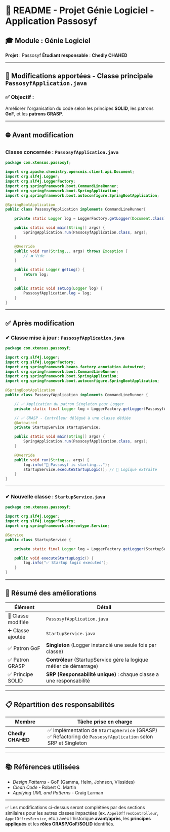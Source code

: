 # 📄 README - Projet Génie Logiciel - Application Passosyf

## 🎓 Module : Génie Logiciel

**Projet** : Passosyf
**Étudiant responsable** : **Chedly CHAHED**

---

## 🧩 Modifications apportées - Classe principale `PassosyfApplication.java`

### ✅ Objectif :

Améliorer l'organisation du code selon les principes **SOLID**, les patrons **GoF**, et les **patrons GRASP**.

---

## ⛔ Avant modification

### Classe concernée : `PassosyfApplication.java`

```java
package com.xtensus.passosyf;

import org.apache.chemistry.opencmis.client.api.Document;
import org.slf4j.Logger;
import org.slf4j.LoggerFactory;
import org.springframework.boot.CommandLineRunner;
import org.springframework.boot.SpringApplication;
import org.springframework.boot.autoconfigure.SpringBootApplication;

@SpringBootApplication
public class PassosyfApplication implements CommandLineRunner{

    private static Logger log = LoggerFactory.getLogger(Document.class); // ❌ Mauvais logger

    public static void main(String[] args) {
        SpringApplication.run(PassosyfApplication.class, args);
    }

    @Override
    public void run(String... args) throws Exception {
        // ❌ Vide
    }

    public static Logger getLog() {
        return log;
    }

    public static void setLog(Logger log) {
        PassosyfApplication.log = log;
    }
}
```

---

## ✅ Après modification

### ✔ Classe mise à jour : `PassosyfApplication.java`

```java
package com.xtensus.passosyf;

import org.slf4j.Logger;
import org.slf4j.LoggerFactory;
import org.springframework.beans.factory.annotation.Autowired;
import org.springframework.boot.CommandLineRunner;
import org.springframework.boot.SpringApplication;
import org.springframework.boot.autoconfigure.SpringBootApplication;

@SpringBootApplication
public class PassosyfApplication implements CommandLineRunner {

    // ✅ Application du patron Singleton pour Logger
    private static final Logger log = LoggerFactory.getLogger(PassosyfApplication.class);

    // ✅ GRASP - Contrôleur délégué à une classe dédiée
    @Autowired
    private StartupService startupService;

    public static void main(String[] args) {
        SpringApplication.run(PassosyfApplication.class, args);
    }

    @Override
    public void run(String... args) {
        log.info("🚀 Passosyf is starting...");
        startupService.executeStartupLogic(); // 🧠 Logique extraite
    }
}
```

---

### ✔ Nouvelle classe : `StartupService.java`

```java
package com.xtensus.passosyf;

import org.slf4j.Logger;
import org.slf4j.LoggerFactory;
import org.springframework.stereotype.Service;

@Service
public class StartupService {

    private static final Logger log = LoggerFactory.getLogger(StartupService.class);

    public void executeStartupLogic() {
        log.info("✅ Startup logic executed");
    }
}
```

---

## 📌 Résumé des améliorations

| Élément              | Détail                                                                 |
|----------------------|------------------------------------------------------------------------|
| 🔧 Classe modifiée    | `PassosyfApplication.java`                                             |
| ➕ Classe ajoutée     | `StartupService.java`                                                  |
| ✅ Patron GoF         | **Singleton** (Logger instancié une seule fois par classe)             |
| ✅ Patron GRASP       | **Contrôleur** (StartupService gère la logique métier de démarrage)    |
| ✅ Principe SOLID     | **SRP (Responsabilité unique)** : chaque classe a une responsabilité   |

---

## 📋 Répartition des responsabilités

| Membre                 | Tâche prise en charge                                                                                           |
|------------------------|-----------------------------------------------------------------------------------------------------------------|
| **Chedly CHAHED**       | ✅ Implémentation de `StartupService` (GRASP) <br> ✅ Refactoring de `PassosyfApplication` selon SRP et Singleton |

---

## 📚 Références utilisées

- *Design Patterns* - GoF (Gamma, Helm, Johnson, Vlissides)
- *Clean Code* - Robert C. Martin
- *Applying UML and Patterns* - Craig Larman

---

✅ Les modifications ci-dessus seront complétées par des sections similaires pour les autres classes impactées (ex. `AppelOffresControlleur`, `AppelOffresService`, etc.) avec l'historique **avant/après**, les **principes appliqués** et les **rôles GRASP/GoF/SOLID** identifiés.
